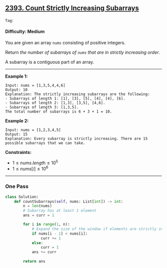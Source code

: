 ## [2393. Count Strictly Increasing Subarrays](https://leetcode.com/problems/count-strictly-increasing-subarrays)

```Tag```:

#### Difficulty: Medium

You are given an array ```nums``` consisting of positive integers.

Return _the number of subarrays of ```nums``` that are in strictly increasing order_.

A subarray is a contiguous part of an array.

---

__Example 1:__
```
Input: nums = [1,3,5,4,4,6]
Output: 10
Explanation: The strictly increasing subarrays are the following:
- Subarrays of length 1: [1], [3], [5], [4], [4], [6].
- Subarrays of length 2: [1,3], [3,5], [4,6].
- Subarrays of length 3: [1,3,5].
The total number of subarrays is 6 + 3 + 1 = 10.
```

__Example 2:__
```
Input: nums = [1,2,3,4,5]
Output: 15
Explanation: Every subarray is strictly increasing. There are 15 possible subarrays that we can take.
```

__Constraints:__

- $1 \le nums.length \le 10^{5}$
- $1 \le nums[i] \le 10^{6}$

---

### One Pass

```Python
class Solution:
    def countSubarrays(self, nums: List[int]) -> int:
        n = len(nums)
        # Subarray has at least 1 element
        ans = curr = 1

        for i in range(1, n):
            # Expand the size of the window if elements are strictly increasing
            if nums[i - 1] < nums[i]:
                curr += 1
            else:
                curr = 1
            ans += curr
        
        return ans
```
